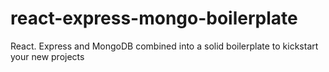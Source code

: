 # react-express-mongo-boilerplate
React. Express and MongoDB combined into a solid boilerplate to kickstart your new projects
